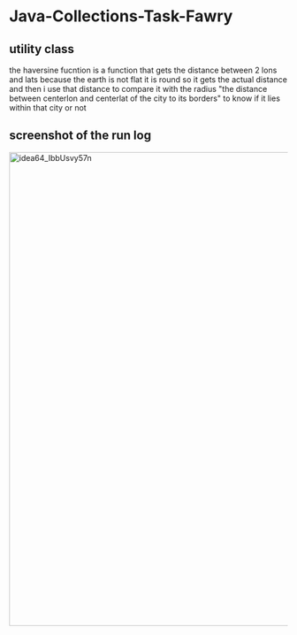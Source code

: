 # Java-Collections-Task-Fawry

## utility class
the haversine fucntion is a function that gets the distance between 2 lons and lats because the earth is not flat it is round so it gets the actual distance and then i use that distance to compare it with the radius "the distance between centerlon and centerlat of the city to its borders" to know if it lies within that city or not

## screenshot of the run log
<img width="676" height="857" alt="idea64_IbbUsvy57n" src="https://github.com/user-attachments/assets/d50c3c29-7e77-4bb4-89bc-c0ae7632c4e9" />
